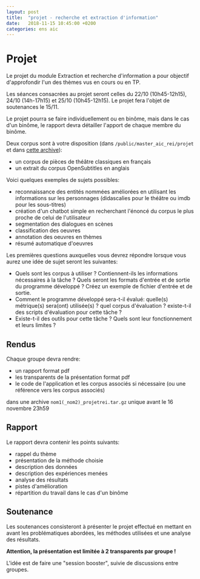 ```yaml
---
layout: post
title:  "projet - recherche et extraction d'information"
date:   2018-11-15 10:45:00 +0200
categories: ens aic
---
```

# Projet
Le projet du module Extraction et recherche d'information a pour objectif d'approfondir l'un des thèmes vus en cours ou en TP.

Les séances consacrées au projet seront celles du 22/10 (10h45-12h15), 24/10 (14h-17h15) et 25/10 (10h45-12h15). Le projet fera l'objet de soutenances le 15/11.

Le projet pourra se faire individuellement ou en binôme, mais dans le cas d'un binôme, le rapport devra détailler l'apport de chaque membre du binôme.

Deux corpus sont à votre disposition (dans `/public/master_aic_rei/projet` et dans [cette archive](https://annlor.github.io/docs/corpus.tar.gz)):
- un corpus de pièces de théâtre classiques en français
- un extrait du corpus OpenSubtitles en anglais

Voici quelques exemples de sujets possibles:
- reconnaissance des entités nommées améliorées en utilisant les informations sur les personnages (didascalies pour le théâtre ou imdb pour les sous-titres)
- création d'un chatbot simple en recherchant l'énoncé du corpus le plus proche de celui de l'utilisateur
- segmentation des dialogues en scènes
- classification des oeuvres
- annotation des oeuvres en thèmes
- résumé automatique d'oeuvres

Les premières questions auxquelles vous devrez répondre lorsque vous aurez une idée de sujet seront les suivantes:
- Quels sont les corpus à utiliser ? Contiennent-ils les informations nécessaires à la tâche ? Quels seront les formats d'entrée et de sortie du programme développé ? Créez un exemple de fichier d'entrée et de sortie.
- Comment le programme développé sera-t-il évalué: quelle(s) métrique(s) sera(ont) utilisée(s) ? quel corpus d'évaluation ? existe-t-il des scripts d'évaluation pour cette tâche ?
- Existe-t-il des outils pour cette tâche ? Quels sont leur fonctionnement et leurs limites ?

## Rendus

Chaque groupe devra rendre:
- un rapport format pdf
- les transparents de la présentation format pdf
- le code de l'application et les corpus associés si nécessaire (ou une référence vers les corpus associés)

dans une archive `nom1(_nom2)_projetrei.tar.gz` unique avant le 16 novembre 23h59

## Rapport
Le rapport devra contenir les points suivants:
- rappel du thème
- présentation de la méthode choisie
- description des données
- description des expériences menées
- analyse des résultats
- pistes d'amélioration
- répartition du travail dans le cas d'un binôme

## Soutenance
Les soutenances consisteront à présenter le projet effectué en mettant en avant les problématiques abordées, les méthodes utilisées et une analyse des résultats.

**Attention, la présentation est limitée à 2 transparents par groupe !**

L'idée est de faire une "session booster", suivie de discussions entre groupes.
